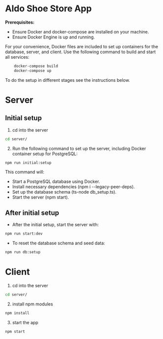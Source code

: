 # Aldo Shoe Store App

**Prerequisites:**
- Ensure Docker and docker-compose are installed on your machine.
- Ensure Docker Engine is up and running.

For your convenience, Docker files are included to set up containers for the database, server, and client. 
Use the following command to build and start all services:
```bash
    docker-compose build
    docker-compose up
```


To do the setup in different stages see the instructions below.

# Server 

## Initial setup

1. cd into the server
```bash
cd server/
```
2. Run the following command to set up the server, including Docker container setup for PostgreSQL:
```bash
npm run initial:setup
```

This command will:

* Start a PostgreSQL database using Docker.
* Install necessary dependencies (npm i --legacy-peer-deps).
* Set up the database schema (ts-node db_setup.ts).
* Start the server (npm start).

## After initial setup

- After the initial setup, start the server with:
```bash
npm run start:dev
```
- To reset the database schema and seed data:
```bash
npm run db:setup
```

# Client 

1. cd into the server
```bash
cd server/
```

2. install npm modules
```bash
npm install 
```

3. start the app
```bash
npm start
```


